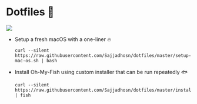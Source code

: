 # Dotfiles 🔧
![](https://github.com/Sajjadhosn/dotfiles/blob/master/assets/demo.gif)
* Setup a fresh macOS with a one-liner 🔥
    ```
    curl --silent https://raw.githubusercontent.com/Sajjadhosn/dotfiles/master/setup-mac-os.sh | bash
    ```

* Install Oh-My-Fish using custom installer that can be run repeatedly 🐟
    ```
    curl --silent https://raw.githubusercontent.com/Sajjadhosn/dotfiles/master/installers/oh_my_fish_installer | fish
    ```

